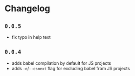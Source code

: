 # Changelog

## `0.0.5`

- fix typo in help text

## `0.0.4`

- adds babel compilation by default for JS projects
- adds `-e`/`--esnext` flag for excluding babel from JS projects